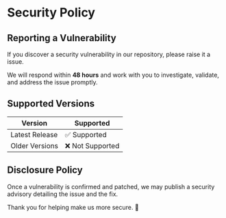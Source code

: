 
# Security Policy

## Reporting a Vulnerability

If you discover a security vulnerability in our repository, please raise it a issue.

We will respond within **48 hours** and work with you to investigate, validate, and address the issue promptly.

## Supported Versions

| Version        | Supported          |
|----------------|--------------------|
| Latest Release | ✅ Supported       |
| Older Versions | ❌ Not Supported   |

## Disclosure Policy

Once a vulnerability is confirmed and patched, we may publish a security advisory detailing the issue and the fix.

Thank you for helping make us more secure. 🔐
